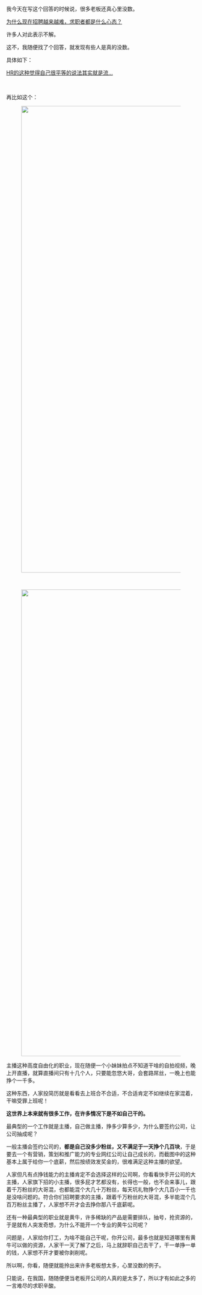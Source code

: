 <p>我今天在写这个回答的时候说，很多老板还真心里没数。</p><a href="https://www.zhihu.com/question/342659537/answer/814907358?hb_wx_block=1" data-draft-node="block" data-draft-type="link-card" class="internal">为什么现在招聘越来越难，求职者都是什么心态？</a><p>许多人对此表示不解。</p><p>这不，我随便找了个回答，就发现有些人是真的没数。</p><p>具体如下：</p><a href="https://www.zhihu.com/pin/1153276137462378496" data-draft-node="block" data-draft-type="link-card" class="internal">HR的这种觉得自己很平等的说法其实就是流…</a><p class="ztext-empty-paragraph"><br/></p><p>再比如这个：</p><figure data-size="normal"><img src="https://pic4.zhimg.com/v2-2903a52be9e882607e14cade986c2d9b_b.jpg" data-caption="" data-size="normal" data-rawwidth="1242" data-rawheight="2599" class="origin_image zh-lightbox-thumb" width="1242" data-original="https://pic4.zhimg.com/v2-2903a52be9e882607e14cade986c2d9b_r.jpg"/></figure><p class="ztext-empty-paragraph"><br/></p><figure data-size="normal"><img src="https://pic2.zhimg.com/v2-1f52c99164713b961e8ef58ce0048b05_b.jpg" data-caption="" data-size="normal" data-rawwidth="1242" data-rawheight="2811" class="origin_image zh-lightbox-thumb" width="1242" data-original="https://pic2.zhimg.com/v2-1f52c99164713b961e8ef58ce0048b05_r.jpg"/></figure><p>主播这种高度自由化的职业，现在随便一个小妹妹拍点不知道干啥的自拍视频，晚上开直播，就算直播间只有十几个人，只要能忽悠大哥，会套路屌丝，一晚上也能挣个一千多。</p><p>这种东西，人家投简历就是看看去上班合不合适，不合适肯定不如继续在家混着，干嘛受罪上班呢！</p><p><b>这世界上本来就有很多工作，在许多情况下是不如自己干的。</b></p><p>最典型的一个工作就是主播，自己做主播，挣多少算多少，为什么要签约公司，让公司抽成呢？</p><p>一般主播会签约公司的，<b>都是自己没多少粉丝，又不满足于一天挣个几百块</b>，于是要去一个有营销，策划和推广能力的专业网红公司让自己成长的，而截图中的这种基本上属于给你一个底薪，然后按绩效发奖金的，很难满足这种主播的欲望。</p><p>人家但凡有点挣钱能力的主播肯定不会选择这样的公司啊，你看看快手开公司的大主播，人家旗下招的小主播，很多屁才艺都没有，长得也一般，也不会来事儿，跟着千万粉丝的大哥混，也都能混个大几十万粉丝，每天坑礼物挣个大几百小一千也是没啥问题的。符合你们招聘要求的主播，跟着千万粉丝的大哥混，多半能混个几百万粉丝主播了，人家想不开才会去挣你那八千底薪呢。</p><p>还有一种最典型的职业就是黄牛，许多稀缺的产品是需要排队，抽号，抢资源的，于是就有人突发奇想，为什么不能开一个专业的黄牛公司呢？</p><p>问题是，人家给你打工，为啥不能自己干呢，你开公司，最多也就是知道哪里有黄牛可以做的资源，人家干一天了解了之后，马上就辞职自己去干了，干一单挣一单的钱，人家想不开才要被你剥削呢。</p><p>所以啊，你看，随便就能拎出来许多老板想太多，心里没数的例子。</p><p>只能说，在我国，随随便便当老板开公司的人真的是太多了，所以才有如此之多的一言难尽的求职辛酸。</p>
